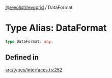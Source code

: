 [@revolist/revogrid](README.md) / DataFormat

# Type Alias: DataFormat

```ts
type DataFormat: any;
```

## Defined in

[src/types/interfaces.ts:252](https://github.com/revolist/revogrid/blob/832a695f4c49c94511535fe3aac75fac9a36ad76/src/types/interfaces.ts#L252)
